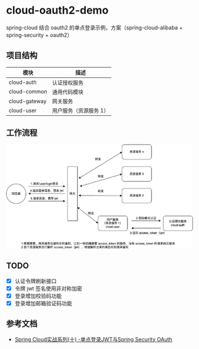 # cloud-oauth2-demo
spring-cloud  结合 oauth2 的单点登录示例，方案（spring-cloud-alibaba + spring-security + oauth2）

## 项目结构
| 模块            | 描述           |
|---------------|--------------|
| cloud-auth    | 认证授权服务       |
| cloud-common  | 通用代码模块       |
| cloud-gateway | 网关服务         |
| cloud-user    | 用户服务（资源服务 1） |

## 工作流程
![工作流程](./doc/cloud-oauth2-demo工作流程.png)

## TODO
- [x] 认证令牌刷新接口
- [x] 令牌 jwt 签名使用非对称加密
- [x] 登录增加校验码功能
- [x] 登录增加邮箱验证码功能

## 参考文档
- [Spring Cloud实战系列(十) -单点登录JWT与Spring Security OAuth](https://zhuanlan.zhihu.com/p/56401253)
